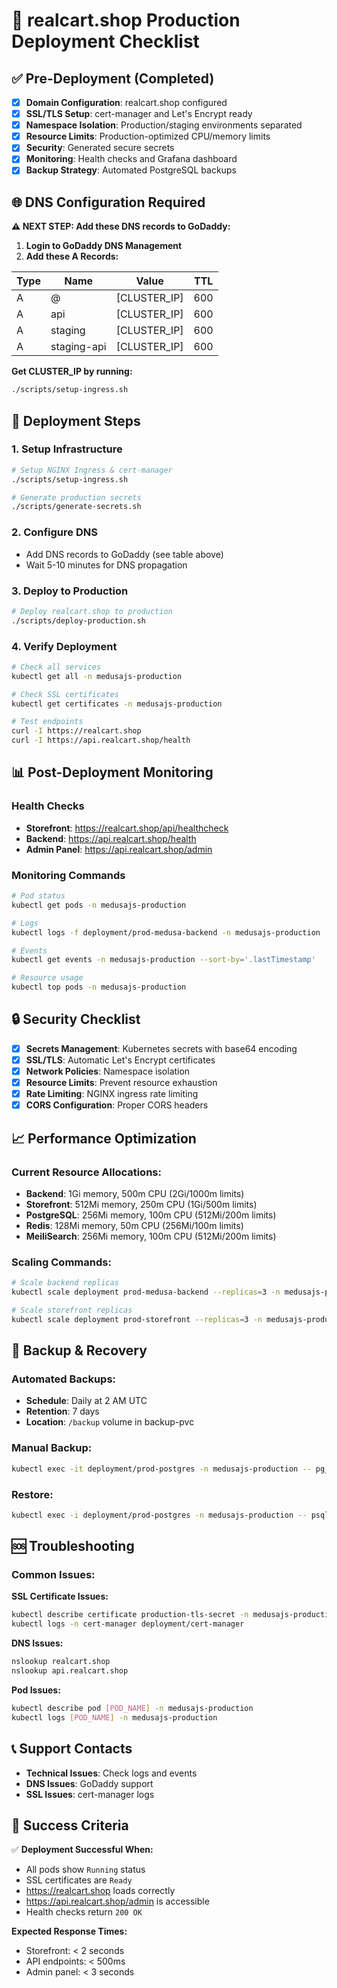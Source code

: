 # 🚀 realcart.shop Production Deployment Checklist

## ✅ Pre-Deployment (Completed)

- [x] **Domain Configuration**: realcart.shop configured
- [x] **SSL/TLS Setup**: cert-manager and Let's Encrypt ready
- [x] **Namespace Isolation**: Production/staging environments separated
- [x] **Resource Limits**: Production-optimized CPU/memory limits
- [x] **Security**: Generated secure secrets
- [x] **Monitoring**: Health checks and Grafana dashboard
- [x] **Backup Strategy**: Automated PostgreSQL backups

## 🌐 DNS Configuration Required

**⚠️ NEXT STEP: Add these DNS records to GoDaddy:**

1. **Login to GoDaddy DNS Management**
2. **Add these A Records:**

| Type | Name | Value | TTL |
|------|------|-------|-----|
| A    | @    | [CLUSTER_IP] | 600 |
| A    | api  | [CLUSTER_IP] | 600 |
| A    | staging | [CLUSTER_IP] | 600 |
| A    | staging-api | [CLUSTER_IP] | 600 |

**Get CLUSTER_IP by running:**
```bash
./scripts/setup-ingress.sh
```

## 🚀 Deployment Steps

### 1. Setup Infrastructure
```bash
# Setup NGINX Ingress & cert-manager
./scripts/setup-ingress.sh

# Generate production secrets
./scripts/generate-secrets.sh
```

### 2. Configure DNS
- Add DNS records to GoDaddy (see table above)
- Wait 5-10 minutes for DNS propagation

### 3. Deploy to Production
```bash
# Deploy realcart.shop to production
./scripts/deploy-production.sh
```

### 4. Verify Deployment
```bash
# Check all services
kubectl get all -n medusajs-production

# Check SSL certificates
kubectl get certificates -n medusajs-production

# Test endpoints
curl -I https://realcart.shop
curl -I https://api.realcart.shop/health
```

## 📊 Post-Deployment Monitoring

### Health Checks
- **Storefront**: https://realcart.shop/api/healthcheck
- **Backend**: https://api.realcart.shop/health
- **Admin Panel**: https://api.realcart.shop/admin

### Monitoring Commands
```bash
# Pod status
kubectl get pods -n medusajs-production

# Logs
kubectl logs -f deployment/prod-medusa-backend -n medusajs-production

# Events
kubectl get events -n medusajs-production --sort-by='.lastTimestamp'

# Resource usage
kubectl top pods -n medusajs-production
```

## 🔒 Security Checklist

- [x] **Secrets Management**: Kubernetes secrets with base64 encoding
- [x] **SSL/TLS**: Automatic Let's Encrypt certificates
- [x] **Network Policies**: Namespace isolation
- [x] **Resource Limits**: Prevent resource exhaustion
- [x] **Rate Limiting**: NGINX ingress rate limiting
- [x] **CORS Configuration**: Proper CORS headers

## 📈 Performance Optimization

### Current Resource Allocations:
- **Backend**: 1Gi memory, 500m CPU (2Gi/1000m limits)
- **Storefront**: 512Mi memory, 250m CPU (1Gi/500m limits)  
- **PostgreSQL**: 256Mi memory, 100m CPU (512Mi/200m limits)
- **Redis**: 128Mi memory, 50m CPU (256Mi/100m limits)
- **MeiliSearch**: 256Mi memory, 100m CPU (512Mi/200m limits)

### Scaling Commands:
```bash
# Scale backend replicas
kubectl scale deployment prod-medusa-backend --replicas=3 -n medusajs-production

# Scale storefront replicas  
kubectl scale deployment prod-storefront --replicas=3 -n medusajs-production
```

## 💾 Backup & Recovery

### Automated Backups:
- **Schedule**: Daily at 2 AM UTC
- **Retention**: 7 days
- **Location**: `/backup` volume in backup-pvc

### Manual Backup:
```bash
kubectl exec -it deployment/prod-postgres -n medusajs-production -- pg_dump -U postgres medusajs > backup_$(date +%Y%m%d).sql
```

### Restore:
```bash
kubectl exec -i deployment/prod-postgres -n medusajs-production -- psql -U postgres medusajs < backup_YYYYMMDD.sql
```

## 🆘 Troubleshooting

### Common Issues:

**SSL Certificate Issues:**
```bash
kubectl describe certificate production-tls-secret -n medusajs-production
kubectl logs -n cert-manager deployment/cert-manager
```

**DNS Issues:**
```bash
nslookup realcart.shop
nslookup api.realcart.shop
```

**Pod Issues:**
```bash
kubectl describe pod [POD_NAME] -n medusajs-production
kubectl logs [POD_NAME] -n medusajs-production
```

## 📞 Support Contacts

- **Technical Issues**: Check logs and events
- **DNS Issues**: GoDaddy support
- **SSL Issues**: cert-manager logs

## 🎯 Success Criteria

✅ **Deployment Successful When:**
- All pods show `Running` status
- SSL certificates are `Ready`
- https://realcart.shop loads correctly
- https://api.realcart.shop/admin is accessible
- Health checks return `200 OK`

**Expected Response Times:**
- Storefront: < 2 seconds
- API endpoints: < 500ms
- Admin panel: < 3 seconds